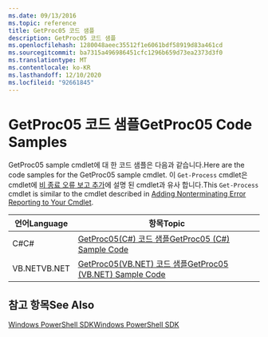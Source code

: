 ```yaml
---
ms.date: 09/13/2016
ms.topic: reference
title: GetProc05 코드 샘플
description: GetProc05 코드 샘플
ms.openlocfilehash: 1280048aeec35512f1e6061bdf58919d83a461cd
ms.sourcegitcommit: ba7315a496986451cfc1296b659d73ea2373d3f0
ms.translationtype: MT
ms.contentlocale: ko-KR
ms.lasthandoff: 12/10/2020
ms.locfileid: "92661845"
---
```

# <a name="getproc05-code-samples"></a><span data-ttu-id="88bda-103">GetProc05 코드 샘플</span><span class="sxs-lookup"><span data-stu-id="88bda-103">GetProc05 Code Samples</span></span>

<span data-ttu-id="88bda-104">GetProc05 sample cmdlet에 대 한 코드 샘플은 다음과 같습니다.</span><span class="sxs-lookup"><span data-stu-id="88bda-104">Here are the code samples for the GetProc05 sample cmdlet.</span></span> <span data-ttu-id="88bda-105">이 `Get-Process` cmdlet은 cmdlet에 [비 종료 오류 보고 추가](../cmdlet/adding-non-terminating-error-reporting-to-your-cmdlet.md)에 설명 된 cmdlet과 유사 합니다.</span><span class="sxs-lookup"><span data-stu-id="88bda-105">This `Get-Process` cmdlet is similar to the cmdlet described in [Adding Nonterminating Error Reporting to Your Cmdlet](../cmdlet/adding-non-terminating-error-reporting-to-your-cmdlet.md).</span></span>

|<span data-ttu-id="88bda-106">언어</span><span class="sxs-lookup"><span data-stu-id="88bda-106">Language</span></span>|<span data-ttu-id="88bda-107">항목</span><span class="sxs-lookup"><span data-stu-id="88bda-107">Topic</span></span>|
|--------------|-----------|
|<span data-ttu-id="88bda-108">C#</span><span class="sxs-lookup"><span data-stu-id="88bda-108">C#</span></span>|[<span data-ttu-id="88bda-109">GetProc05(C#) 코드 샘플</span><span class="sxs-lookup"><span data-stu-id="88bda-109">GetProc05 (C#) Sample Code</span></span>](./getproc05-csharp-sample-code.md)|
|<span data-ttu-id="88bda-110">VB.NET</span><span class="sxs-lookup"><span data-stu-id="88bda-110">VB.NET</span></span>|[<span data-ttu-id="88bda-111">GetProc05(VB.NET) 코드 샘플</span><span class="sxs-lookup"><span data-stu-id="88bda-111">GetProc05 (VB.NET) Sample Code</span></span>](./getproc05-vb-net-sample-code.md)|

## <a name="see-also"></a><span data-ttu-id="88bda-112">참고 항목</span><span class="sxs-lookup"><span data-stu-id="88bda-112">See Also</span></span>

[<span data-ttu-id="88bda-113">Windows PowerShell SDK</span><span class="sxs-lookup"><span data-stu-id="88bda-113">Windows PowerShell SDK</span></span>](../windows-powershell-reference.md)
